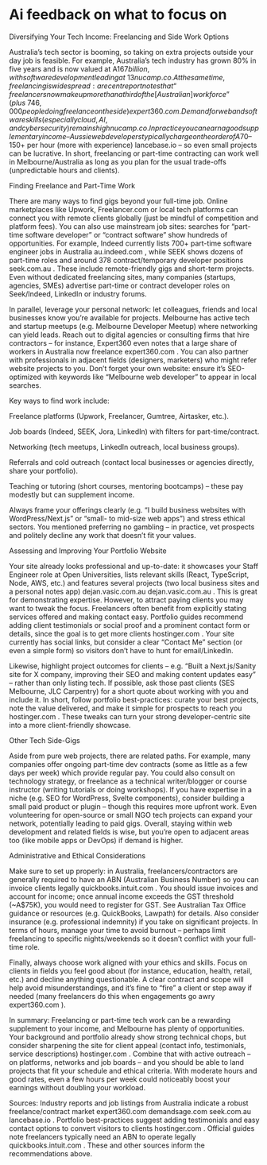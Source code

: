 # Ai feedback on what to focus on

Diversifying Your Tech Income: Freelancing and Side Work Options

Australia’s tech sector is booming, so taking on extra projects outside your day job is feasible. For example, Australia’s tech industry has grown 80% in five years and is now valued at A$167 billion, with software development leading at ~13% annual growth
nucamp.co
. At the same time, freelancing is widespread: a recent report notes that “freelancers now make up more than a third of the [Australian] workforce” (plus ~746,000 people doing freelance on the side)
expert360.com
. Demand for web and software skills (especially cloud, AI, and cybersecurity) remains high
nucamp.co
. In practice you can earn a good supplementary income – Aussie web developers typically charge on the order of A$70–150+ per hour (more with experience)
lancebase.io
– so even small projects can be lucrative. In short, freelancing or part-time contracting can work well in Melbourne/Australia as long as you plan for the usual trade-offs (unpredictable hours and clients).

Finding Freelance and Part-Time Work

There are many ways to find gigs beyond your full-time job. Online marketplaces like Upwork, Freelancer.com or local tech platforms can connect you with remote clients globally (just be mindful of competition and platform fees). You can also use mainstream job sites: searches for “part-time software developer” or “contract software” show hundreds of opportunities. For example, Indeed currently lists 700+ part-time software engineer jobs in Australia
au.indeed.com
, while SEEK shows dozens of part-time roles and around 378 contract/temporary developer positions
seek.com.au
. These include remote-friendly gigs and short-term projects. Even without dedicated freelancing sites, many companies (startups, agencies, SMEs) advertise part-time or contract developer roles on Seek/Indeed, LinkedIn or industry forums.

In parallel, leverage your personal network: let colleagues, friends and local businesses know you’re available for projects. Melbourne has active tech and startup meetups (e.g. Melbourne Developer Meetup) where networking can yield leads. Reach out to digital agencies or consulting firms that hire contractors – for instance, Expert360 even notes that a large share of workers in Australia now freelance
expert360.com
. You can also partner with professionals in adjacent fields (designers, marketers) who might refer website projects to you. Don’t forget your own website: ensure it’s SEO-optimized with keywords like “Melbourne web developer” to appear in local searches.

Key ways to find work include:

Freelance platforms (Upwork, Freelancer, Gumtree, Airtasker, etc.).

Job boards (Indeed, SEEK, Jora, LinkedIn) with filters for part-time/contract.

Networking (tech meetups, LinkedIn outreach, local business groups).

Referrals and cold outreach (contact local businesses or agencies directly, share your portfolio).

Teaching or tutoring (short courses, mentoring bootcamps) – these pay modestly but can supplement income.

Always frame your offerings clearly (e.g. “I build business websites with WordPress/Next.js” or “small- to mid-size web apps”) and stress ethical sectors. You mentioned preferring no gambling – in practice, vet prospects and politely decline any work that doesn’t fit your values.

Assessing and Improving Your Portfolio Website

Your site already looks professional and up-to-date: it showcases your Staff Engineer role at Open Universities, lists relevant skills (React, TypeScript, Node, AWS, etc.) and features several projects (two local business sites and a personal notes app)
dejan.vasic.com.au
dejan.vasic.com.au
. This is great for demonstrating expertise. However, to attract paying clients you may want to tweak the focus. Freelancers often benefit from explicitly stating services offered and making contact easy. Portfolio guides recommend adding client testimonials or social proof and a prominent contact form or details, since the goal is to get more clients
hostinger.com
. Your site currently has social links, but consider a clear “Contact Me” section (or even a simple form) so visitors don’t have to hunt for email/LinkedIn.

Likewise, highlight project outcomes for clients – e.g. “Built a Next.js/Sanity site for X company, improving their SEO and making content updates easy” – rather than only listing tech. If possible, ask those past clients (SES Melbourne, JLC Carpentry) for a short quote about working with you and include it. In short, follow portfolio best-practices: curate your best projects, note the value delivered, and make it simple for prospects to reach you
hostinger.com
. These tweaks can turn your strong developer-centric site into a more client-friendly showcase.

Other Tech Side-Gigs

Aside from pure web projects, there are related paths. For example, many companies offer ongoing part-time dev contracts (some as little as a few days per week) which provide regular pay. You could also consult on technology strategy, or freelance as a technical writer/blogger or course instructor (writing tutorials or doing workshops). If you have expertise in a niche (e.g. SEO for WordPress, Svelte components), consider building a small paid product or plugin – though this requires more upfront work. Even volunteering for open-source or small NGO tech projects can expand your network, potentially leading to paid gigs. Overall, staying within web development and related fields is wise, but you’re open to adjacent areas too (like mobile apps or DevOps) if demand is higher.

Administrative and Ethical Considerations

Make sure to set up properly: in Australia, freelancers/contractors are generally required to have an ABN (Australian Business Number) so you can invoice clients legally
quickbooks.intuit.com
. You should issue invoices and account for income; once annual income exceeds the GST threshold (~A$75K), you would need to register for GST. See Australian Tax Office guidance or resources (e.g. QuickBooks, Lawpath) for details. Also consider insurance (e.g. professional indemnity) if you take on significant projects. In terms of hours, manage your time to avoid burnout – perhaps limit freelancing to specific nights/weekends so it doesn’t conflict with your full-time role.

Finally, always choose work aligned with your ethics and skills. Focus on clients in fields you feel good about (for instance, education, health, retail, etc.) and decline anything questionable. A clear contract and scope will help avoid misunderstandings, and it’s fine to “fire” a client or step away if needed (many freelancers do this when engagements go awry
expert360.com
).

In summary: Freelancing or part-time tech work can be a rewarding supplement to your income, and Melbourne has plenty of opportunities. Your background and portfolio already show strong technical chops, but consider sharpening the site for client appeal (contact info, testimonials, service descriptions)
hostinger.com
. Combine that with active outreach – on platforms, networks and job boards – and you should be able to land projects that fit your schedule and ethical criteria. With moderate hours and good rates, even a few hours per week could noticeably boost your earnings without doubling your workload.

Sources: Industry reports and job listings from Australia indicate a robust freelance/contract market
expert360.com
demandsage.com
seek.com.au
lancebase.io
. Portfolio best-practices suggest adding testimonials and easy contact options to convert visitors to clients
hostinger.com
. Official guides note freelancers typically need an ABN to operate legally
quickbooks.intuit.com
. These and other sources inform the recommendations above.
